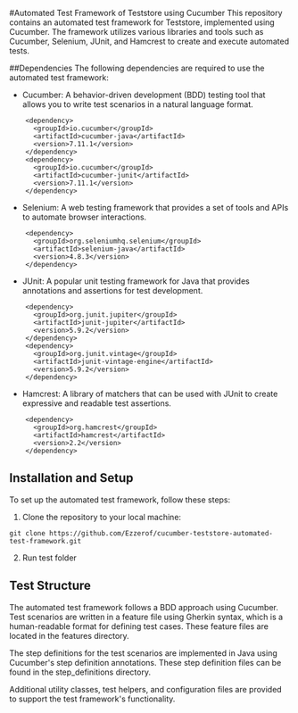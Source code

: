 #Automated Test Framework of Teststore using Cucumber
This repository contains an automated test framework for Teststore, implemented using Cucumber. The framework utilizes various libraries and tools such as Cucumber, Selenium, JUnit, and Hamcrest to create and execute automated tests.

##Dependencies
The following dependencies are required to use the automated test framework:

- Cucumber: A behavior-driven development (BDD) testing tool that allows you to write test scenarios in a natural language format.
```
    <dependency>
      <groupId>io.cucumber</groupId>
      <artifactId>cucumber-java</artifactId>
      <version>7.11.1</version>
    </dependency>
    <dependency>
      <groupId>io.cucumber</groupId>
      <artifactId>cucumber-junit</artifactId>
      <version>7.11.1</version>
    </dependency>    
```
- Selenium: A web testing framework that provides a set of tools and APIs to automate browser interactions.
```
    <dependency>
      <groupId>org.seleniumhq.selenium</groupId>
      <artifactId>selenium-java</artifactId>
      <version>4.8.3</version>
    </dependency>
```
- JUnit: A popular unit testing framework for Java that provides annotations and assertions for test development.
```
    <dependency>
      <groupId>org.junit.jupiter</groupId>
      <artifactId>junit-jupiter</artifactId>
      <version>5.9.2</version>
    </dependency>
    <dependency>
      <groupId>org.junit.vintage</groupId>
      <artifactId>junit-vintage-engine</artifactId>
      <version>5.9.2</version>
    </dependency>
```
- Hamcrest: A library of matchers that can be used with JUnit to create expressive and readable test assertions.
```
    <dependency>
      <groupId>org.hamcrest</groupId>
      <artifactId>hamcrest</artifactId>
      <version>2.2</version>
    </dependency>
```
## Installation and Setup

To set up the automated test framework, follow these steps:

1. Clone the repository to your local machine:

```
git clone https://github.com/Ezzerof/cucumber-teststore-automated-test-framework.git
```
2. Run test folder

## Test Structure
The automated test framework follows a BDD approach using Cucumber. Test scenarios are written in a feature file using Gherkin syntax, which is a human-readable format for defining test cases. These feature files are located in the features directory.

The step definitions for the test scenarios are implemented in Java using Cucumber's step definition annotations. These step definition files can be found in the step_definitions directory.

Additional utility classes, test helpers, and configuration files are provided to support the test framework's functionality.
